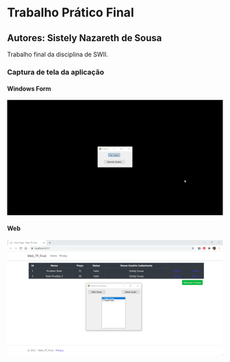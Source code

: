 # Trabalho Prático Final
## Autores: Sistely Nazareth de Sousa
Trabalho final da disciplina de SWII.

### Captura de tela da aplicação
#### Windows Form
![](windowsForm.gif)
#### Web
![](webTPFinal.gif)
